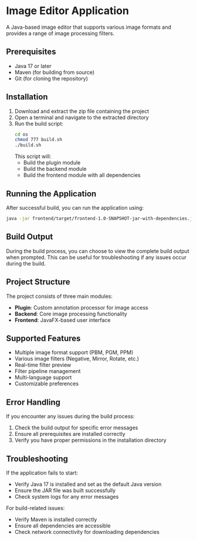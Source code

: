 # Image Editor Application

A Java-based image editor that supports various image formats and provides a range of image processing filters.

## Prerequisites

- Java 17 or later
- Maven (for building from source)
- Git (for cloning the repository)

## Installation

1. Download and extract the zip file containing the project
2. Open a terminal and navigate to the extracted directory
3. Run the build script:
   ```bash
   cd os
   chmod 777 build.sh
   ./build.sh
   ```
   This script will:
    - Build the plugin module
    - Build the backend module
    - Build the frontend module with all dependencies

## Running the Application

After successful build, you can run the application using:

```bash
java -jar frontend/target/frontend-1.0-SNAPSHOT-jar-with-dependencies.jar
```

## Build Output

During the build process, you can choose to view the complete build output when prompted. This can be useful for troubleshooting if any issues occur during the build.

## Project Structure

The project consists of three main modules:

- **Plugin**: Custom annotation processor for image access
- **Backend**: Core image processing functionality
- **Frontend**: JavaFX-based user interface

## Supported Features

- Multiple image format support (PBM, PGM, PPM)
- Various image filters (Negative, Mirror, Rotate, etc.)
- Real-time filter preview
- Filter pipeline management
- Multi-language support
- Customizable preferences

## Error Handling

If you encounter any issues during the build process:
1. Check the build output for specific error messages
2. Ensure all prerequisites are installed correctly
3. Verify you have proper permissions in the installation directory

## Troubleshooting

If the application fails to start:
- Verify Java 17 is installed and set as the default Java version
- Ensure the JAR file was built successfully
- Check system logs for any error messages

For build-related issues:
- Verify Maven is installed correctly
- Ensure all dependencies are accessible
- Check network connectivity for downloading dependencies
